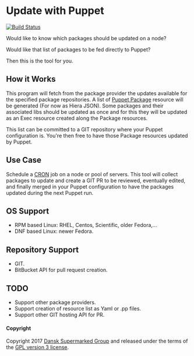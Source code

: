 # Update with Puppet 
[![Build Status](https://travis-ci.org/DanskSupermarked/update-with-puppet.svg?branch=master)](https://travis-ci.org/DanskSupermarked/update-with-puppet)

Would like to know which packages should be updated on a node?

Would like that list of packages to be fed directly to Puppet?

Then this is the tool for you.

## How it Works
This program will fetch from the package provider the updates available for the specified package repositories.
A list of [Puppet Package](https://docs.puppet.com/puppet/latest/type.html#package) resource will be generated (For now as Hiera JSON).
Some packages and their associated libs should be updated as once and for this they will be updated as an Exec resource created along the Package resources.

This list can be committed to a GIT repository where your Puppet configuration is.
You're then free to have those Package resources updated by Puppet.


## Use Case
Schedule a [CRON](https://docs.puppet.com/puppet/latest/type.html#cron) job on a node or pool of servers.
This tool will collect packages to update and create a GIT PR to be reviewed, eventually edited, and finally merged in your Puppet configuration to have the packages updated during the next Puppet run. 

## OS Support
- RPM based Linux: RHEL, Centos, Scientific, older Fedora,...
- DNF based Linux: newer Fedora.

## Repository Support
- GIT.
- BitBucket API for pull request creation.

## TODO
- Support other package providers.
- Support creation of resource list as Yaml or .pp files.
- Support other GIT hosting API for PR.

#### Copyright

Copyright 2017 [Dansk Supermarked Group](https://dansksupermarked.com/) and released under the terms of the [GPL version 3 license](https://www.gnu.org/licenses/gpl-3.0-standalone.html).
